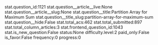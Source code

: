 stat.question_id:1121
stat.question__article__live:None
stat.question__article__slug:None
stat.question__title:Partition Array for Maximum Sum
stat.question__title_slug:partition-array-for-maximum-sum
stat.question__hide:False
stat.total_acs:462
stat.total_submitted:897
stat.total_column_articles:3
stat.frontend_question_id:1043
stat.is_new_question:False
status:None
difficulty.level:2
paid_only:False
is_favor:False
frequency:0
progress:0
